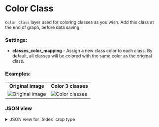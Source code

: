 # Color Class

`Color Class` layer used for coloring classes as you wish. Add this class at the end of graph, before data saving.

### Settings:

- **classes_color_mapping** - Assign a new class color to each class. By default, all classes will be colored with the same color as the original class.

### Examples:

<table>
<tr>
<td style="text-align:center"><strong>Original image</strong></td>
<td style="text-align:center"><strong>Color 3 classes</strong></td>
</tr>
<tr>
<td> <img src="" alt="Original image" /> </td>
<td> <img src="" alt="Color classes" /> </td>
</tr>
</table>

### JSON view

<details>
  <summary>JSON view for `Sides` crop type</summary>
<pre>
{
  "action": "color_class",
  "src": ["$data_1"],
  "dst": "$color_class_2",
  "settings": {
    "classes_color_mapping": {
      "book": [144, 144, 204],
      "camera": [0, 170, 0],
      "cell phone": [255, 128, 128],
    }
  }
}
</pre>
</details>
